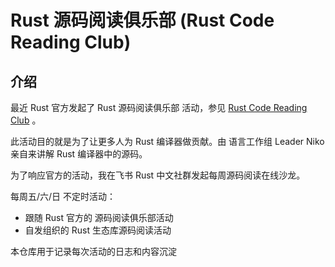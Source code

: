 # Rust 源码阅读俱乐部 (Rust Code Reading Club)


## 介绍

最近 Rust 官方发起了 Rust 源码阅读俱乐部 活动，参见 [Rust Code Reading Club](https://mojosd.medium.com/rust-code-reading-club-8fe356287049) 。

此活动目的就是为了让更多人为  Rust 编译器做贡献。由 语言工作组 Leader Niko 亲自来讲解 Rust 编译器中的源码。


为了响应官方的活动，我在飞书 Rust 中文社群发起每周源码阅读在线沙龙。

每周五/六/日 不定时活动：

- 跟随 Rust 官方的 源码阅读俱乐部活动
- 自发组织的 Rust 生态库源码阅读活动

本仓库用于记录每次活动的日志和内容沉淀
